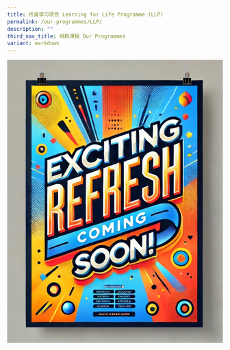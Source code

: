 ```yaml
---
title: 终身学习项目 Learning for Life Programme (LLP)
permalink: /our-programmes/LLP/
description: ""
third_nav_title: 培群课程 Our Programmes
variant: markdown
---
```

![](/images/Our%20Programmes/LLP_Temp.jpg)